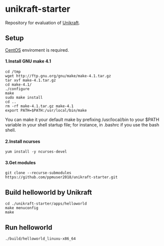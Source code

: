 # unikraft-starter
Repository for evaluation of [Unikraft](https://www.xenproject.org/developers/teams/unikraft.html).

## Setup
[CentOS](https://www.centos.org/) enviroment is required. 
#### 1.Install GNU make 4.1
```
cd /tmp
wget http://ftp.gnu.org/gnu/make/make-4.1.tar.gz
tar xvf make-4.1.tar.gz
cd make-4.1/
./configure
make
sudo make install
cd ..
rm -rf make-4.1.tar.gz make-4.1
export PATH=$PATH:/usr/local/bin/make
```
You can make it your default make by prefixing /usr/local/bin to your $PATH variable in your shell startup file; for instance, in .bashrc if you use the bash shell.

#### 2.Install ncurses
```
yum install -y ncurses-devel
```

#### 3.Get modules
```
git clone --recurse-submodules https://github.com/ppmuser2018/unikraft-starter.git
```

## Build helloworld by Unikraft
```
cd ./unikraft-starter/apps/helloworld
make menuconfig
make
```

## Run helloworld
```
./build/helloworld_linuxu-x86_64
```
